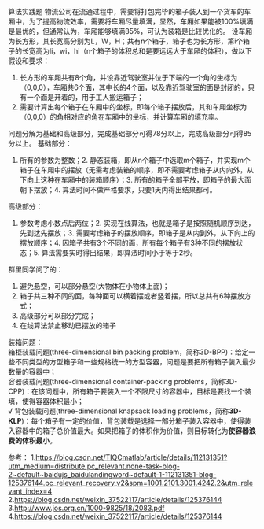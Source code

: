 算法实践题
物流公司在流通过程中，需要将打包完毕的箱子装入到一个货车的车厢中，为了提高物流效率，需要将车厢尽量填满，显然，车厢如果能被100%填满是最优的，但通常认为，车厢能够填满85%，可认为装箱是比较优化的。
设车厢为长方形，其长宽高分别为L，W，H；共有n个箱子，箱子也为长方形，第i个箱子的长宽高为li，wi，hi（n个箱子的体积总和是要远远大于车厢的体积），做以下假设和要求：
1. 长方形的车厢共有8个角，并设靠近驾驶室并位于下端的一个角的坐标为（0,0,0），车厢共6个面，其中长的4个面，以及靠近驾驶室的面是封闭的，只有一个面是开着的，用于工人搬运箱子；
2. 需要计算出每个箱子在车厢中的坐标，即每个箱子摆放后，其和车厢坐标为（0,0,0）的角相对应的角在车厢中的坐标，并计算车厢的填充率。

问题分解为基础和高级部分，完成基础部分可得78分以上，完成高级部分可得85分以上。
基础部分：
1. 所有的参数为整数；2. 静态装箱，即从n个箱子中选取m个箱子，并实现m个箱子在车厢中的摆放（无需考虑装箱的顺序，即不需要考虑箱子从内向外，从下向上这种在车厢中的装箱顺序）；3. 所有的箱子全部平放，即箱子的最大面朝下摆放；4. 算法时间不做严格要求，只要1天内得出结果都可。

高级部分：
1. 参数考虑小数点后两位；2. 实现在线算法，也就是箱子是按照随机顺序到达，先到达先摆放；3. 需要考虑箱子的摆放顺序，即箱子是从内到外，从下向上的摆放顺序；4. 因箱子共有3个不同的面，所有每个箱子有3种不同的摆放状态；5. 算法需要实时得出结果，即算法时间小于等于2秒。

群里同学问了的：
1. 避免悬空，可以部分悬空(大物体在小物体上面)；
2. 箱子共三种不同的面，每种面可以横着摆或者竖着摆，所以总共有6种摆放方式；
3. 高级部分可以部分完成；
4. 在线算法禁止移动已摆放的箱子

装箱问题：<br/>
箱柜装载问题(three-dimensional bin packing problem，简称3D-BPP)：给定一些不同类型的方型箱子和一些规格统一的方型容器，问题是要把所有箱子装入最少数量的容器中；<br/>
容器装载问题(three-dimensional container-packing problems，简称3D-CPP)：在该问题中，所有箱子要装入一个不限尺寸的容器中，目标是要找一个装填，使得容器体积最小；<br/>
√ 背包装载问题(three-dimensional knapsack loading problems，简称**3D-KLP**)：每个箱子有一定的价值，背包装载是选择一部分箱子装入容器中，使得装入容器中的箱子总价值最大。如果把箱子的体积作为价值，则目标转化为**使容器浪费的体积最小**。

参考：
1.https://blog.csdn.net/TIQCmatlab/article/details/112131351?utm_medium=distribute.pc_relevant.none-task-blog-2~default~baidujs_baidulandingword~default-1-112131351-blog-125376144.pc_relevant_recovery_v2&spm=1001.2101.3001.4242.2&utm_relevant_index=4
2.https://blog.csdn.net/weixin_37522117/article/details/125376144
3.http://www.jos.org.cn/1000-9825/18/2083.pdf
4.https://blog.csdn.net/weixin_37522117/article/details/125376144
